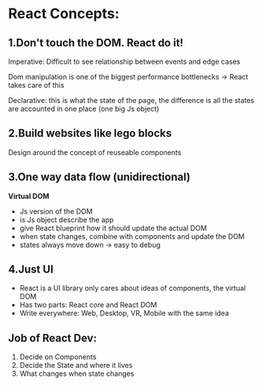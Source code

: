 # React Concepts:

## 1.Don't touch the DOM. React do it!

Imperative: Difficult to see relationship between events and edge cases

Dom manipulation is one of the biggest performance bottlenecks
-> React takes care of this

Declarative: this is what the state of the page, the difference is all the states are accounted in one place (one big Js object)

## 2.Build websites like lego blocks

Design around the concept of reuseable components

## 3.One way data flow (unidirectional)

**Virtual DOM**

- Js version of the DOM
- is Js object describe the app
- give React blueprint how it should update the actual DOM
- when state changes, combine with components and update the DOM
- states always move down -> easy to debug

## 4.Just UI

- React is a UI library only cares about ideas of components, the virtual DOM
- Has two parts: React core and React DOM
- Write everywhere: Web, Desktop, VR, Mobile with the same idea

## Job of React Dev:

1. Decide on Components
2. Decide the State and where it lives
3. What changes when state changes
